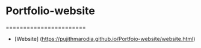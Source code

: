 # Portfolio-website
=======================
- [Website] (https://pujithmarodia.github.io/Portfoio-website/website.html)
